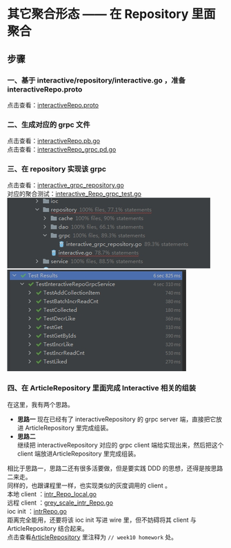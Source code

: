 # 其它聚合形态 —— 在 Repository 里面聚合

## 步骤
### 一、基于 interactive/repository/interactive.go ，准备 interactiveRepo.proto
 点击查看：[interactiveRepo.proto](https://github.com/Gnoloayoul/JGEBCamp/blob/main/webook/api/proto/intrRepo/v1/interactiveRepo.proto)
 
### 二、生成对应的 grpc 文件
点击查看：[interactiveRepo.pb.go](https://github.com/Gnoloayoul/JGEBCamp/blob/main/webook/api/proto/gen/intrRepo/v1/interactiveRepo.pb.go)  
点击查看：[interactiveRepo_grpc.pd.go](https://github.com/Gnoloayoul/JGEBCamp/blob/main/webook/api/proto/gen/intrRepo/v1/interactiveRepo_grpc.pb.go)   

### 三、在 repository 实现该 grpc  
点击查看：[interactive_grpc_repository.go](https://github.com/Gnoloayoul/JGEBCamp/blob/main/webook/interactive/repository/grpc/interactive_grpc_repository.go)  
对应的聚合测试：[interactive_Repo_grpc_test.go](https://github.com/Gnoloayoul/JGEBCamp/blob/main/webook/interactive/integration/interactive_Repo_grpc_test.go)    
![结果1](./pic/intr_repo_grpc的聚合测试结果1.png)
![结果2](./pic/intr_repo_grpc的聚合测试结果2.png)

### 四、在 ArticleRepository 里面完成 Interactive 相关的组装
在这里，我有两个思路。  
- **思路一**
现在已经有了 interactiveRepository 的 grpc server 端，直接把它放进 ArticleRepository 里完成组装。  
- **思路二**   
继续把 interactiveRepository 对应的 grpc client 端给实现出来，然后把这个 client 端放进ArticleRepository 里完成组装。     

相比于思路一，思路二还有很多活要做，但是要实践 DDD 的思想，还得是按思路二来走。     
同样的，也跟课程里一样，也实现类似的灰度调用的 client 。     
本地 client ：[intr_Repo_local.go](https://github.com/Gnoloayoul/JGEBCamp/blob/main/webook/internal/web/client/intr_local.go)   
远程 client ：[grey_scale_intr_Repo.go](https://github.com/Gnoloayoul/JGEBCamp/blob/main/webook/internal/web/client/grey_scale_intr.go)   
ioc init ：[intrRepo.go](https://github.com/Gnoloayoul/JGEBCamp/blob/main/webook/ioc/intrRepo.go)   
距离完全能用，还要将该 ioc init 写进 wire 里，但不妨碍将其 client 与 ArticleRepository 结合起来。     
点击查看[ArticleRepository](https://github.com/Gnoloayoul/JGEBCamp/blob/main/webook/internal/repository/article/article.go) 里注释为 `// week10 homework` 处。

